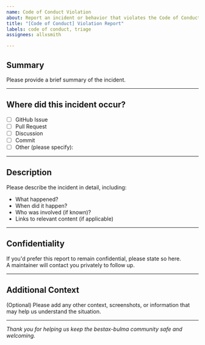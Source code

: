 ```yaml
---
name: Code of Conduct Violation
about: Report an incident or behavior that violates the Code of Conduct
title: "[Code of Conduct] Violation Report"
labels: code of conduct, triage
assignees: allxsmith

---
```


## Summary

Please provide a brief summary of the incident.

---

## Where did this incident occur?

- [ ] GitHub Issue
- [ ] Pull Request
- [ ] Discussion
- [ ] Commit
- [ ] Other (please specify): 

---

## Description

Please describe the incident in detail, including:
- What happened?
- When did it happen?
- Who was involved (if known)?
- Links to relevant content (if applicable)

---

## Confidentiality

If you'd prefer this report to remain confidential, please state so here.  
A maintainer will contact you privately to follow up.

---

## Additional Context

(Optional) Please add any other context, screenshots, or information that may help us understand the situation.

---

*Thank you for helping us keep the bestax-bulma community safe and welcoming.*
